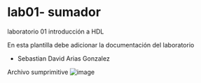 # lab01- sumador 
laboratorio 01 introducción a HDL

En esta plantilla debe adicionar la documentación del laboratorio

* Sebastian David Arias Gonzalez

Archivo sumprimitive
![image](https://user-images.githubusercontent.com/79991587/112210407-a7462e00-8be8-11eb-93c9-bcfd2b0c7477.png)
